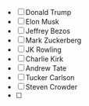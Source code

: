- [ ] Donald Trump
- [ ] Elon Musk
- [ ] Jeffrey Bezos
- [ ] Mark Zuckerberg
- [ ] JK Rowling
- [ ] Charlie Kirk
- [ ] Andrew Tate
- [ ] Tucker Carlson
- [ ] Steven Crowder
- [ ] 